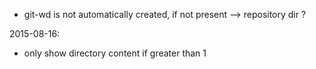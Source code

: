 

- git-wd is not automatically created, if not present
  --> repository dir ?


2015-08-16:
- only show directory content if greater than 1

